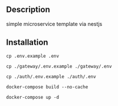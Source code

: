
## Description

simple microservice template via nestjs

## Installation

```
cp .env.example .env
```
```
cp ./gateway/.env.example ./gateway/.env
```
```
cp ./auth/.env.example ./auth/.env
```
```
docker-compose build --no-cache
```
```
docker-compose up -d
```
